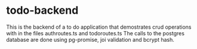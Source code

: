 # todo-backend

This is the backend of a to do application that demostrates crud operations with in the files authroutes.ts and todoroutes.ts
The calls to the postgres database are done using pg-promise, joi validation and bcrypt hash.
